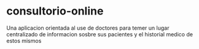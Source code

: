# consultorio-online

Una aplicacion orientada al use de doctores para temer un lugar centralizado de informacion sosbre sus pacientes y el historial medico de estos mismos

